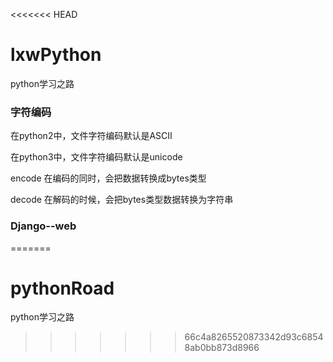 <<<<<<< HEAD
# lxwPython
python学习之路


### 字符编码
在python2中，文件字符编码默认是ASCII

在python3中，文件字符编码默认是unicode

encode 在编码的同时，会把数据转换成bytes类型

decode 在解码的时候，会把bytes类型数据转换为字符串

### Django--web
=======
# pythonRoad
python学习之路
>>>>>>> 66c4a8265520873342d93c68548ab0bb873d8966
